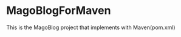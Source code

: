 MagoBlogForMaven
================

This is the MagoBlog project that implements with Maven(pom.xml)
